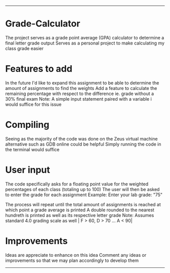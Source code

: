 ********************************************************************************************************************************************************************************

# Grade-Calculator
The project serves as a grade point average (GPA) calculator to determine a final letter grade output
Serves as a personal project to make calculating my class grade easier


# Features to add
In the future I'd like to expand this assignment to be able to determine the amount of assignments to find the weights 
Add a feature to calculate the remaining percentage with respect to the difference ie. grade without a 30% final exam
Note: A simple input statement paired with a variable i would suffice for this issue


# Compiling 
Seeing as the majority of the code was done on the Zeus virtual machine alternative such as GDB online could be helpful
Simply running the code in the terminal would suffice


# User input
The code specifically asks for a floating point value for the weighted percentages of each class (totaling up to 100)
The user will then be asked to enter the grade for each assignment
Example: Enter your lab grade: "75"

The process will repeat until the total amount of assignments is reached at which point a grade average is printed
A double rounded to the nearest hundreth is printed as well as its respective letter grade
Note: Assumes standard 4.0 grading scale as well | F > 60, D > 70 ... A < 90|


# Improvements
Ideas are appreciate to enhance on this idea
Comment any ideas or improvements so that we may plan accordingly to develop them

********************************************************************************************************************************************************************************
